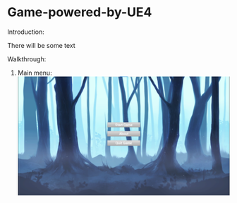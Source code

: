 # Game-powered-by-UE4
Introduction:

There will be some text

Walkthrough:


1. Main menu:
![](Screen's/menu.png)
